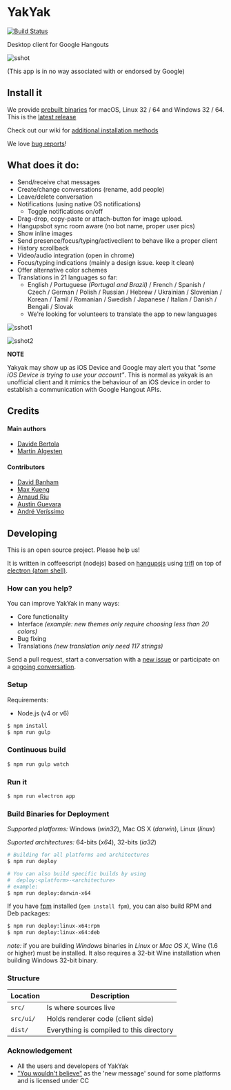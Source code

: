 YakYak
======

[![Build Status](https://travis-ci.org/yakyak/yakyak.svg)](https://travis-ci.org/yakyak/yakyak)

Desktop client for Google Hangouts

![sshot](https://cloud.githubusercontent.com/assets/123929/16032313/cdba46c2-3204-11e6-912f-a72fef60563a.png)

(This app is in no way associated with or endorsed by Google)

## Install it

We provide [prebuilt binaries](https://github.com/yakyak/yakyak/releases) for macOS, Linux 32 / 64 and Windows 32 / 64. This is the [latest release](https://github.com/yakyak/yakyak/releases/latest)

Check out our wiki for [additional installation methods](https://github.com/yakyak/yakyak/wiki)

We love [bug reports](https://github.com/yakyak/yakyak/issues)!

## What does it do:

* Send/receive chat messages
* Create/change conversations (rename, add people)
* Leave/delete conversation
* Notifications (using native OS notifications)
  * Toggle notifications on/off
* Drag-drop, copy-paste or attach-button for image upload.
* Hangupsbot sync room aware (no bot name, proper user pics)
* Show inline images
* Send presence/focus/typing/activeclient to behave like a proper client
* History scrollback
* Video/audio integration (open in chrome)
* Focus/typing indications (mainly a design issue. keep it clean)
* Offer alternative color schemes
* Translations in 21 languages so far:
  * English / Portuguese _(Portugal and Brazil)_ / French / Spanish / Czech / German / Polish / Russian / Hebrew / Ukrainian / Slovenian / Korean / Tamil / Romanian / Swedish / Japanese / Italian / Danish / Bengali / Slovak
  * We're looking for volunteers to translate the app to new languages

![sshot1](https://cloud.githubusercontent.com/assets/123929/16032393/991d63f8-3205-11e6-98bf-31f1b57cdc96.png)

![sshot2](https://cloud.githubusercontent.com/assets/123929/16032394/9e2ac08e-3205-11e6-81cc-fd4cb37441b5.png)

**NOTE**

Yakyak may show up as iOS Device and Google may alert you that *"some iOS Device is trying to use your account"*. This is normal as yakyak is an unofficial client and it mimics the behaviour of an iOS device in order to establish a communication with Google Hangout APIs.


## Credits

#### Main authors

* [Davide Bertola](https://github.com/davibe)
* [Martin Algesten](https://github.com/algesten)

#### Contributors

* [David Banham](https://github.com/davidbanham)
* [Max Kueng](https://github.com/maxkueng)
* [Arnaud Riu](https://github.com/arnriu)
* [Austin Guevara](https://github.com/austin-guevara)
* [André Veríssimo](https://github.com/averissimo)

## Developing

This is an open source project. Please help us!

It is written in coffeescript (nodejs) based on
[hangupsjs](https://github.com/algesten/hangupsjs) using
[trifl](http://algesten.github.io/trifl/) on top of
[electron (atom shell)](https://github.com/electron/electron).

### How can you help?

You can improve YakYak in many ways:

* Core functionality
* Interface *(example: new themes only require choosing less than 20 colors)*
* Bug fixing
* Translations *(new translation only need 117 strings)*

Send a pull request, start a conversation with a
[new issue](https://github.com/yakyak/yakyak/issues/new) or participate on a
 [ongoing conversation](https://github.com/yakyak/yakyak/issues).

### Setup

Requirements:

- Node.js (v4 or v6)

```bash
$ npm install
$ npm run gulp
```

### Continuous build

```bash
$ npm run gulp watch
```

### Run it

```bash
$ npm run electron app
```

### Build Binaries for Deployment

*Supported platforms:* Windows (*win32*), Mac OS X (*darwin*), Linux (*linux*)

*Suported architectures:* 64-bits (*x64*), 32-bits (*ia32*)

```bash
# Building for all platforms and architectures
$ npm run deploy

# You can also build specific builds by using
#  deploy:<platform>-<architecture>
# example:
$ npm run deploy:darwin-x64
```

If you have [fpm](https://github.com/jordansissel/fpm) installed (`gem install fpm`), you can also build RPM and Deb packages:

```bash
$ npm run deploy:linux-x64:rpm
$ npm run deploy:linux-x64:deb
```

*note:* if you are building *Windows* binaries in *Linux* or *Mac OS X*, Wine (1.6 or higher) must be installed. It also requires a 32-bit Wine installation when building Windows 32-bit binary.

### Structure

| Location  | Description                              |
|-----------|------------------------------------------|
| `src/`    | Is where sources live                    |
| `src/ui/` | Holds renderer code (client side)        |
| `dist/`   | Everything is compiled to this directory |

### Acknowledgement

- All the users and developers of YakYak
- ["You wouldn't believe"](https://notificationsounds.com/notification-sounds/you-wouldnt-believe-510) as the 'new message' sound for some platforms and is licensed under CC
